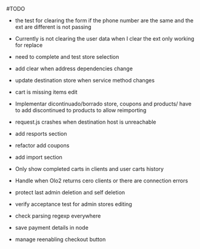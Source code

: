  #TODO

- the test for clearing the form if the phone number are the same and the ext are different is not passing

- Currently is not clearing the user data when I clear the ext only working for replace

- need to complete and test store selection

- add clear when address dependencies change

- update destination store when service method changes

- cart is missing items edit

- Implementar dicontinuado/borrado store, coupons and products/ have to add discontinued to products to allow reimporting

- request.js crashes when destination host is unreachable

- add resports section

- refactor add coupons

- add import section

- Only show completed carts in clients and user carts history

- Handle when Olo2 returns cero clients or there are connection errors

- protect last admin deletion and self deletion

- verify acceptance test for admin stores editing

- check parsing regexp everywhere

- save payment details in node

- manage reenabling checkout button